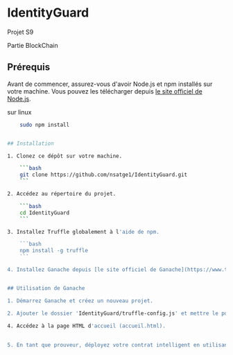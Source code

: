 # IdentityGuard
Projet S9

Partie BlockChain

## Prérequis

Avant de commencer, assurez-vous d'avoir Node.js et npm installés sur votre machine. Vous pouvez les télécharger depuis [le site officiel de Node.js](https://nodejs.org/).

sur linux
```bash
    sudo npm install


## Installation

1. Clonez ce dépôt sur votre machine.

    ```bash
    git clone https://github.com/nsatge1/IdentityGuard.git
    ```

2. Accédez au répertoire du projet.

    ```bash
    cd IdentityGuard
    ```

3. Installez Truffle globalement à l'aide de npm.

    ```bash
    npm install -g truffle
    ```

4. Installez Ganache depuis [le site officiel de Ganache](https://www.trufflesuite.com/ganache).


## Utilisation de Ganache

1. Démarrez Ganache et créez un nouveau projet.

2. Ajouter le dossier 'IdentityGuard/truffle-config.js' et mettre le port du projet à '8545' soit L'URL doit ressemble à `http://127.0.0.1:8545`.

4. Accédez à la page HTML d'accueil (accueil.html).
   
   
5. En tant que prouveur, déployez votre contrat intelligent en utilisant l'une des adresses de compte générées par Ganache. Ces adresses peuvent être trouvées dans l'onglet "Account" de Ganache.


